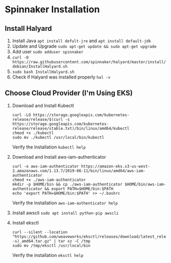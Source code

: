 # Spinnaker Installation
## Install Halyard
1. Install Java `apt install defult-jre` and `apt install default-jdk`
2. Update and Upgrade `sudo apt-get update && sudo apt-get upgrade`
3. Add user `sudo adduser spinnaker`
4. `curl -O https://raw.githubusercontent.com/spinnaker/halyard/master/install/debian/InstallHalyard.sh`
5. `sudo bash InstallHalyard.sh`
6. Check if Halyard was installed properly `hal -v`
## Choose Cloud Provider (I'm Using EKS)
1. Download and Install Kubectl
	```
	curl -LO https://storage.googleapis.com/kubernetes-release/release/$(curl -s https://storage.googleapis.com/kubernetes-release/release/stable.txt)/bin/linux/amd64/kubectl
	chmod +x ./kubectl
	sudo mv ./kubectl /usr/local/bin/kubectl
	```
	Verify the installation `kubectl help`
	
2. Download and Install aws-iam-authenticator
	```
	curl -o aws-iam-authenticator https://amazon-eks.s3-us-west-2.amazonaws.com/1.13.7/2019-06-11/bin/linux/amd64/aws-iam-authenticator
	chmod +x ./aws-iam-authenticator
	mkdir -p $HOME/bin && cp ./aws-iam-authenticator $HOME/bin/aws-iam-authenticator && export PATH=$HOME/bin:$PATH
	echo 'export PATH=$HOME/bin:$PATH' >> ~/.bashrc
	```
	Verify the installation `aws-iam-authenticator help`

3. Install awscli `sudo apt install python-pip awscli`
4. Install eksctl
	```
	curl --silent --location "https://github.com/weaveworks/eksctl/releases/download/latest_release/eksctl_$(uname -s)_amd64.tar.gz" | tar xz -C /tmp
	sudo mv /tmp/eksctl /usr/local/bin
	```
	Verify the installation `eksctl help`
